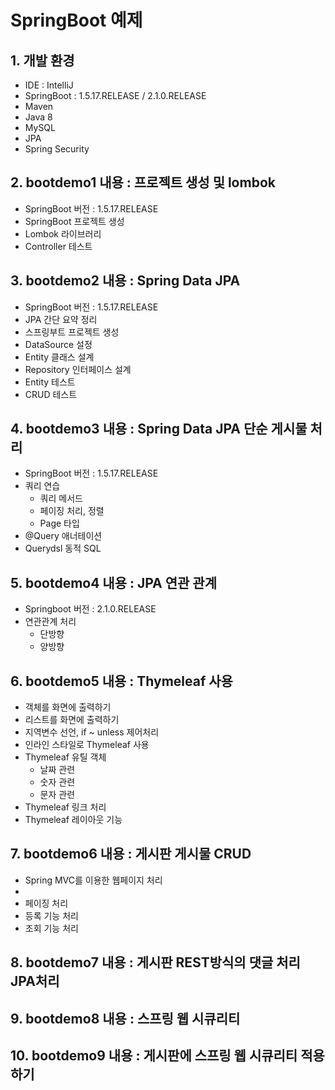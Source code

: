
# SpringBoot 예제

## 1. 개발 환경

- IDE : IntelliJ
- SpringBoot : 1.5.17.RELEASE / 2.1.0.RELEASE
- Maven
- Java 8
- MySQL
- JPA
- Spring Security

## 2. bootdemo1 내용 : 프로젝트 생성 및 lombok

- SpringBoot 버전 : 1.5.17.RELEASE
- SpringBoot 프로젝트 생성
- Lombok 라이브러리
- Controller 테스트

## 3. bootdemo2 내용 : Spring Data JPA

- SpringBoot 버전 : 1.5.17.RELEASE
- JPA 간단 요약 정리
- 스프링부트 프로젝트 생성
- DataSource 설정
- Entity 클래스 설계
- Repository 인터페이스 설계
- Entity 테스트
- CRUD 테스트

## 4. bootdemo3 내용 : Spring Data JPA 단순 게시물 처리

- SpringBoot 버전 : 1.5.17.RELEASE
- 쿼리 연습
    - 쿼리 메서드
    - 페이징 처리, 정렬
    - Page<T> 타입
- @Query 애너테이션
- Querydsl 동적 SQL

## 5. bootdemo4 내용 : JPA 연관 관계

- Springboot 버전 : 2.1.0.RELEASE
- 연관관계 처리
    - 단방향
    - 양방향

## 6. bootdemo5 내용 : Thymeleaf 사용

- 객체를 화면에 출력하기
- 리스트를 화면에 출력하기
- 지역변수 선언, if ~ unless 제어처리
- 인라인 스타일로 Thymeleaf 사용
- Thymeleaf 유틸 객체
    - 날짜 관련
    - 숫자 관련
    - 문자 관련
- Thymeleaf 링크 처리
- Thymeleaf 레이아웃 기능

## 7. bootdemo6 내용 : 게시판 게시물 CRUD

- Spring MVC를 이용한 웹페이지 처리
- 
- 페이징 처리
- 등록 기능 처리
- 조회 기능 처리

## 8. bootdemo7 내용 : 게시판 REST방식의 댓글 처리 JPA처리

## 9. bootdemo8 내용 : 스프링 웹 시큐리티

## 10. bootdemo9 내용 : 게시판에 스프링 웹 시큐리티 적용하기
